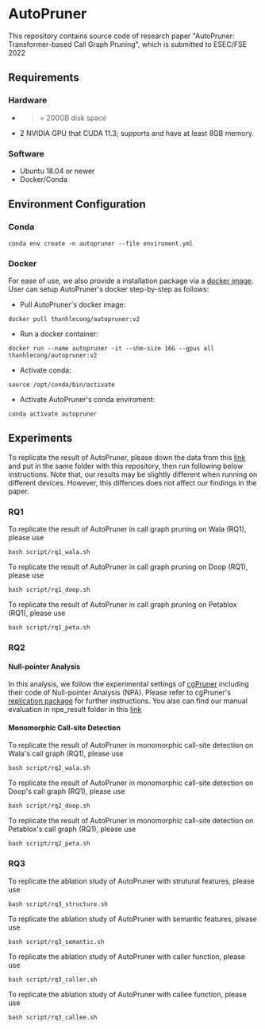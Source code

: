 # AutoPruner

This repository contains source code of research paper "AutoPruner: Transformer-based Call Graph Pruning", which is submitted to ESEC/FSE 2022

## Requirements
### Hardware
- >= 200GB disk space
- 2 NVIDIA GPU that CUDA 11.3; supports and have at least 8GB memory.
### Software
- Ubuntu 18.04 or newer
- Docker/Conda
 
## Environment Configuration
### Conda
```
conda env create -n autopruner --file enviroment.yml
```

### Docker
For ease of use, we also provide a 
installation package via a [docker image](https://hub.docker.com/r/thanhlecong/autopruner). User can setup AutoPruner's docker step-by-step as follows:

- Pull AutoPruner's docker image: 
```
docker pull thanhlecong/autopruner:v2
```
- Run a docker container:
```
docker run --name autopruner -it --shm-size 16G --gpus all thanhlecong/autopruner:v2
```
- Activate conda:
```
source /opt/conda/bin/activate
```
- Activate AutoPruner's conda enviroment: 
```
conda activate autopruner
```

## Experiments
To replicate the result of AutoPruner, please down the data from this [link](https://zenodo.org/record/6369874#.YjWzmi8RppR) and put in the same folder with this repository, then run following below instructions. Note that, our results may be slightly different when running on different devices. However, this diffences does not affect our findings in the paper. 

### RQ1
To replicate the result of AutoPruner in call graph pruning on Wala (RQ1), please use
```
bash script/rq1_wala.sh
```
To replicate the result of AutoPruner in call graph pruning on Doop (RQ1), please use
```
bash script/rq1_doop.sh
```
To replicate the result of AutoPruner in call graph pruning on Petablox (RQ1), please use
```
bash script/rq1_peta.sh
```

### RQ2
#### Null-pointer Analysis
In this analysis, we follow the experimental settings of [cgPruner](http://web.cs.ucla.edu/~akshayutture/papers/icse22_firstPaper_preprint.pdf) including their code of Null-pointer Analysis (NPA). Please refer to cgPruner's [replication package](https://zenodo.org/record/6057691#.YoXA8WBByek) for further instructions. You also can find our manual evaluation in npe_result folder in this [link](https://zenodo.org/record/6369874#.YjWzmi8RppR) 

#### Monomorphic Call-site Detection
To replicate the result of AutoPruner in monomorphic call-site detection on Wala's call graph (RQ1), please use
```
bash script/rq2_wala.sh
```
To replicate the result of AutoPruner in monomorphic call-site detection on Doop's call graph (RQ1), please use
```
bash script/rq2_doop.sh
```
To replicate the result of AutoPruner in monomorphic call-site detection on Petablox's call graph (RQ1), please use
```
bash script/rq2_peta.sh
```

### RQ3
To replicate the ablation study of AutoPruner with strutural features, please use
```
bash script/rq3_structure.sh
```
To replicate the ablation study of AutoPruner with semantic features, please use

```
bash script/rq3_semantic.sh
```
To replicate the ablation study of AutoPruner with caller function, please use

```
bash script/rq3_caller.sh
```
To replicate the ablation study of AutoPruner with callee function, please use

```
bash script/rq3_callee.sh
```
